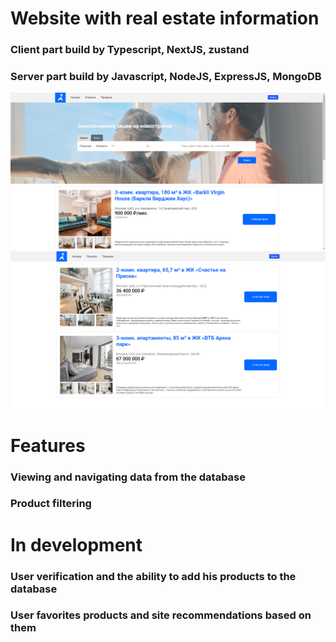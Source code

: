 # Website with real estate information
### Client part build by Typescript, NextJS, zustand 
### Server part build by Javascript, NodeJS, ExpressJS, MongoDB

![Screenshot](https://github.com/demitrij-dev/cian-client-app/blob/554de9c1217e9ba4c3aa75f3a85f9939581ee157/public/%D0%A1%D0%BD%D0%B8%D0%BC%D0%BE%D0%BA%20%D1%8D%D0%BA%D1%80%D0%B0%D0%BD%D0%B0%20(791).png)
![Screenshot](https://github.com/demitrij-dev/cian-client-app/blob/554de9c1217e9ba4c3aa75f3a85f9939581ee157/public/%D0%A1%D0%BD%D0%B8%D0%BC%D0%BE%D0%BA%20%D1%8D%D0%BA%D1%80%D0%B0%D0%BD%D0%B0%20(792).png)

# Features 
### Viewing and navigating data from the database
### Product filtering

# In development
### User verification and the ability to add his products to the database
### User favorites products and site recommendations based on them
